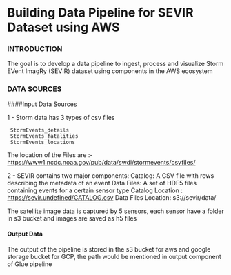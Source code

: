 # Building Data Pipeline for SEVIR Dataset using AWS

### INTRODUCTION

The goal is to develop a data pipeline to ingest, process and visualize  Storm EVent ImagRy (SEVIR) dataset using components in the AWS ecosystem

### DATA SOURCES
####Input Data Sources

1 - Storm data has 3 types of csv files 
     
     StormEvents_details
     StormEvents_fatalities
     StormEvents_locations

The location of the Files are :- https://www1.ncdc.noaa.gov/pub/data/swdi/stormevents/csvfiles/


2 - SEVIR contains two major components:
Catalog: A CSV file with rows describing the metadata of an event
Data Files: A set of HDF5 files containing events for a certain sensor type
      Catalog Location : https://sevir.undefined/CATALOG.csv
      Data Files Location: s3://sevir/data/

The satellite image data is captured by 5 sensors, each sensor have a folder in s3 bucket and images are saved as h5 files

#### Output Data 

The output of the pipeline is stored in the s3 bucket for aws and google storage bucket for GCP, the path would be mentioned in output component of Glue pipeline
